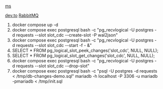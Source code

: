 [ms](https://techcommunity.microsoft.com/t5/azure-database-for-postgresql/change-data-capture-in-postgres-how-to-use-logical-decoding-and/ba-p/1396421)

[dev.to](https://dev.to/thiagosilvaf/how-to-use-change-database-capture-cdc-in-postgres-37b8)
[RabbitMQ](https://www.rabbitmq.com/tutorials/tutorial-one-python)

1. docker compose up -d
2. docker compose exec postgresql bash -c "pg_recvlogical -U postgres -d requests --slot slot_cdc --create-slot -P wal2json"
3. docker compose exec postgresql bash -c "pg_recvlogical -U postgres -d requests --slot slot_cdc --start -f - &"
4. SELECT * FROM pg_logical_slot_peek_changes('slot_cdc', NULL, NULL);
5. SELECT * FROM pg_logical_slot_get_changes('slot_cdc', NULL, NULL);
6. docker compose exec postgresql bash -c "pg_recvlogical -U postgres -d requests --slot slot_cdc --drop-slot"
7. docker compose exec postgresql bash -c "psql -U postgres -d requests < /tmp/db-changes-demo.sql"
mariadb -h localhost -P 3306 -u mariadb -pmariadb < /tmp/init.sql 